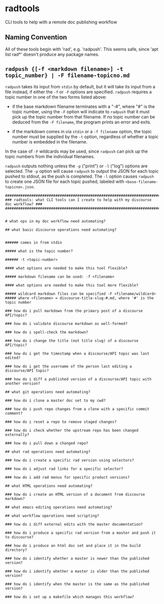 # radtools

CLI tools to help with a remote doc publishing workflow

## Naming Convention

All of these tools begin with 'rad', e.g. 'radpush'.  This seems safe, since 'apt list rad*' doesn't produce any package names.

## `radpush {[-f <markdown filename>] -t topic_number} | -F filename-topicno.md`

`radpush` takes its input from `stdin` by default, but it will take its input from a file instead, if either the `-f` or `-F` options are specified.  `radpush` requires a topic number in one of the two forms listed above:

* if the base markdown filename terminates with a "-#", where "#" is the topic number, using the `-F` option will indicate to `radpush` that it must pick up the topic number from that filename.  If no topic number can be deduced from the `-F filename`, the program prints an error and exits.

* if the markdown comes in via `stdin` or a `-f filename` option, the topic number must be supplied by the `-t` option, regardless of whether a topic number is embedded in the filename.

In the case of `-F` wildcards may be used, since `radpush` can pick up the topic numbers from the individual filenames.

`radpush` outputs nothing unless the `-p` ("print") or `-l` ("log") options are selected.  The `-p` option will cause `radpush` to output the JSON for each topic pushed to stdout, as the push is completed.  The `-l` option causes `radpush` to create one JSON file for each topic pushed, labeled with `<base-filename-topicno>.json`.
``` nohighlight
#####################################################################################
### radtools: what CLI tools can I create to help with my discourse doc workflow? ###
#####################################################################################


# what ops in my doc workflow need automating?

## what basic discourse operations need automating?


###### comes in from stdin

##### what is the topic number?

###### -t <topic-number>

#### what options are needed to make this tool flexible?

##### markdown filename can be used: -f <filename>

#### what options are needed to make this tool more flexible?

##### wildcard markdown files can be specified -F <filename/wildcard>
##### where <filename> = discourse-title-slug-#.md, where '#' is the topic number

### how do i pull markdown from the primary post of a discourse API/topic?

### how do i validate discourse markdown as well-formed?

### how do i spell-check the markdown?

### how do i change the title (not title slug) of a discourse API/topic?

### how do i get the timestamp when a discourse/API topic was last edited?

### how do i get the username of the person last editing a discourse/API topic?

### how do i diff a published version of a discourse/API topic with another version?

## what git operations need automating?

### how do i clone a master doc set to my cwd?

### how do i push repo changes from a clone with a specific commit comment?

### how do i reset a repo to remove staged changes?

### how do i check whether the upstream repo has been changed externally?

### how do i pull down a changed repo?

## what rad operations need automating?

### how do i create a specific rad version using selectors?

### how do i adjust rad links for a specific selector?

### how do i add rad menus for specific product versions?

## what HTML operations need automating?

### how do i create an HTML version of a document from discourse markdown?

## what emacs editing operations need automating?

## what workflow operations need scripting?

### how do i diff external edits with the master documentation?

### how do i produce a specific rad version from a master and push it to discourse?

### how do i produce an html doc set and place it in the build directory?

### how do i identify whether a master is newer than the published version?

### how do i identify whether a master is older than the published version?

### how do i identify when the master is the same as the published version?

### how do i set up a makefile which manages this workflow?
```
